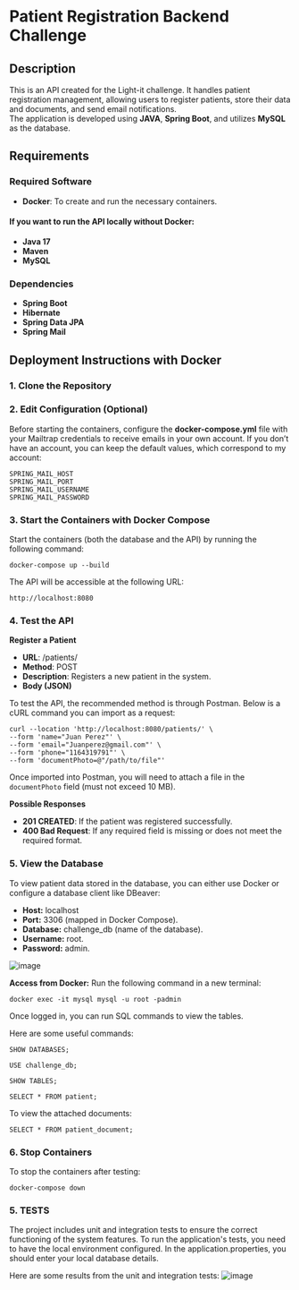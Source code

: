 # Patient Registration Backend Challenge

## Description

This is an API created for the Light-it challenge. It handles patient registration management, allowing users to register patients, store their data and documents, and send email notifications.  
The application is developed using **JAVA**, **Spring Boot**, and utilizes **MySQL** as the database.

## Requirements

### Required Software

- **Docker**: To create and run the necessary containers.

#### If you want to run the API locally without Docker:
- **Java 17**
- **Maven**
- **MySQL**

### Dependencies

- **Spring Boot**
- **Hibernate**
- **Spring Data JPA**
- **Spring Mail**

## Deployment Instructions with Docker

### 1. Clone the Repository

### 2. Edit Configuration (Optional)
Before starting the containers, configure the **docker-compose.yml** file with your Mailtrap credentials to receive emails in your own account. If you don’t have an account, you can keep the default values, which correspond to my account:

    SPRING_MAIL_HOST
    SPRING_MAIL_PORT
    SPRING_MAIL_USERNAME
    SPRING_MAIL_PASSWORD

### 3. Start the Containers with Docker Compose

Start the containers (both the database and the API) by running the following command:

    docker-compose up --build

The API will be accessible at the following URL:

    http://localhost:8080

### 4. Test the API
**Register a Patient**

- **URL**: /patients/
- **Method**: POST
- **Description**: Registers a new patient in the system.
- **Body (JSON)**

To test the API, the recommended method is through Postman. Below is a cURL command you can import as a request:

    curl --location 'http://localhost:8080/patients/' \
    --form 'name="Juan Perez"' \
    --form 'email="Juanperez@gmail.com"' \
    --form 'phone="1164319791"' \
    --form 'documentPhoto=@"/path/to/file"'

Once imported into Postman, you will need to attach a file in the `documentPhoto` field (must not exceed 10 MB).

**Possible Responses**
- **201 CREATED**: If the patient was registered successfully.
- **400 Bad Request**: If any required field is missing or does not meet the required format.

### 5. View the Database
To view patient data stored in the database, you can either use Docker or configure a database client like DBeaver:  
- **Host:** localhost  
- **Port:** 3306 (mapped in Docker Compose).  
- **Database:** challenge_db (name of the database).  
- **Username:** root.  
- **Password:** admin.
  
![image](https://github.com/user-attachments/assets/e2447251-ebc5-4acf-8e7b-90265ba9fda0)

**Access from Docker:**
Run the following command in a new terminal:

    docker exec -it mysql mysql -u root -padmin

Once logged in, you can run SQL commands to view the tables. 

Here are some useful commands:

    SHOW DATABASES;

    USE challenge_db;

    SHOW TABLES;

    SELECT * FROM patient;

To view the attached documents:

    SELECT * FROM patient_document;

### 6. Stop Containers
To stop the containers after testing:

    docker-compose down

### 5. TESTS
The project includes unit and integration tests to ensure the correct functioning of the system features.
To run the application's tests, you need to have the local environment configured. In the application.properties, you should enter your local database details.

Here are some results from the unit and integration tests:
![image](https://github.com/user-attachments/assets/216cacae-c2dd-4d90-94a1-a1bf3571f0df)


